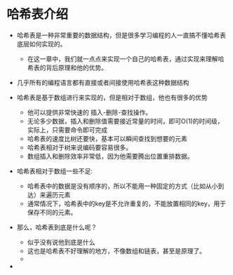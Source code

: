 # 哈希表介绍

* 哈希表是一种非常重要的数据结构，但是很多学习编程的人一直搞不懂哈希表底层如何实现的。
  * 在这一章中，我们就一点点来实现一个自己的哈希表，通过实现来理解哈希表的背后原理和他的优势。

    

* 几乎所有的编程语言都有直接或者间接使用哈希表这种数据结构
* 哈希表是基于数组进行来实现的，但是相对于数组，他也有很多的优势
  * 他可以提供非常快速的 插入-删除-查找操作。
  * 无论多少数据，插入和删除值需要接近常量的时间，即可O(1)的时间级，实际上，只需要命令即可完成
  * 哈希表的速度比树还要快，基本可以瞬间查找到想要的元素
  * 哈希表相对于树来说编码要容易很多。
  * 数组插入和删除效率非常低，因为他需要腾出位置重排数据。

* 哈希表相对于数组一些不足:
  * 哈希表中的数据是没有顺序的，所以不能用一种固定的方式（比如从小到达）来遍历元素
  * 通常情况下，哈希表中的key是不允许重复的，不能放置相同的key，用于保存不同的元素。

* 那么，哈希表到底是什么呢？
  * 似乎没有说他到底是什么
  * 这也是哈希表不好理解的地方，不像数组和链表，甚至是原理了。
  * 

* 